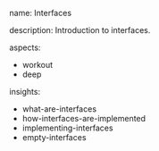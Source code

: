 name: Interfaces

description: Introduction to interfaces.

aspects:
  - workout
  - deep

insights:
  - what-are-interfaces
  - how-interfaces-are-implemented
  - implementing-interfaces
  - empty-interfaces